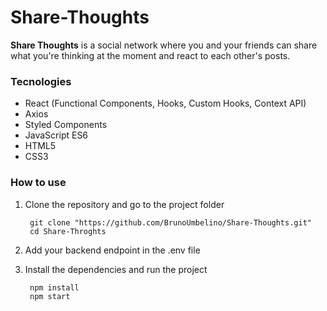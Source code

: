# Share-Thoughts

**Share Thoughts** is a social network where you and your friends can share what you're thinking at the moment and react to each other's posts. 

### Tecnologies

* React (Functional Components, Hooks, Custom Hooks, Context API)
* Axios
* Styled Components
* JavaScript ES6
* HTML5
* CSS3

 
### How to use

1. Clone the repository and go to the project folder
        
        git clone "https://github.com/BrunoUmbelino/Share-Thoughts.git"
        cd Share-Throghts
    
2. Add your backend endpoint in the .env file
3. Install the dependencies and run the project

        npm install 
        npm start

